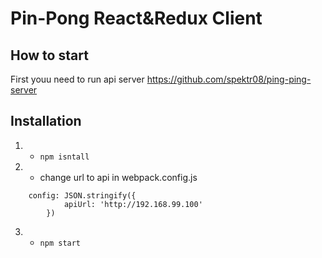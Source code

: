 # Pin-Pong React&Redux Client
## How to start

First youu need to run api server https://github.com/spektr08/ping-ping-server

Installation
------------
1. - ```npm isntall``` 
2. - change url to api in webpack.config.js 
```
	config: JSON.stringify({
            apiUrl: 'http://192.168.99.100'
        })
```
3. - ```npm start``` 

